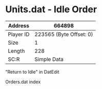 #  Units.dat - Idle Order
Address   | 664898
----------|-------------
Player ID | 223565 (Byte Offset: 0)
Size 	  | 1
Length 	  | 228
SC:R      | Simple Data

"Return to Idle" in DatEdit
Orders.dat index
